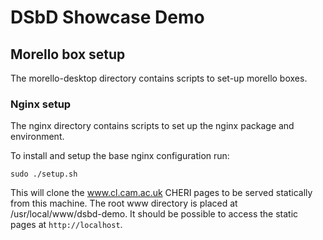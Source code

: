 # DSbD Showcase Demo

## Morello box setup

The morello-desktop directory contains scripts to set-up morello boxes.

### Nginx setup
The nginx directory contains scripts to set up the nginx package and environment.

To install and setup the base nginx configuration run:

```
sudo ./setup.sh
```

This will clone the www.cl.cam.ac.uk CHERI pages to be served statically from this machine.
The root www directory is placed at /usr/local/www/dsbd-demo.
It should be possible to access the static pages at `http://localhost`.
